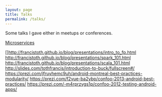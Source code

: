 ```yaml
---
layout: page
title: Talks
permalink: /talks/
---
```


Some talks I gave either in meetups or conferences.

[Microservices](20191120_microservices/index.html)

[]http://francistoth.github.io/blog/presentations/intro_to_fp.html
http://francistoth.github.io/blog/presentations/spark_101.html
http://francistoth.github.io/blog/presentations/scala_101.html
http://slides.com/tothfrancis/introduction-to-buck/fullscreen#/
https://prezi.com/jfruyhemc9uh/android-montreal-best-practices-modularity/
https://prezi.com/f2vue-ba2ybp/confoo-2013-android-best-practices/
https://prezi.com/-m4rprzvgs1p/confoo-2012-testing-android-apps/